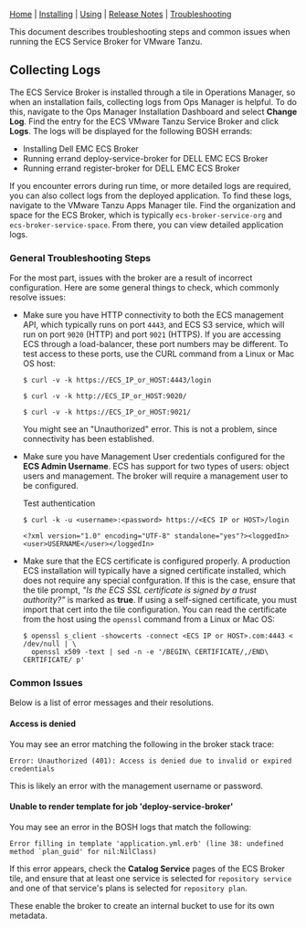 [Home](/docs/index.md) | [Installing](/docs/installing.md) | [Using](/docs/usage.md) | [Release Notes](/docs/release-notes.md) | [Troubleshooting](/docs/troubleshooting.md)

This document describes troubleshooting steps and common issues when running the ECS Service Broker for VMware Tanzu.


## <a id="collecting-logs"></a> Collecting Logs

The ECS Service Broker is installed through a tile in Operations Manager, so when an installation fails, collecting logs from Ops Manager is helpful. To do this, navigate to the Ops Manager Installation Dashboard and select **Change Log**.
Find the entry for the ECS VMware Tanzu Service Broker and click
**Logs**. The logs will be displayed for the following BOSH errands:

* Installing Dell EMC ECS Broker
* Running errand deploy-service-broker for DELL EMC ECS Broker
* Running errand register-broker for DELL EMC ECS Broker

If you encounter errors during run time, or more detailed logs are required,
you can also collect logs from the deployed application. To find these logs, navigate to the VMware Tanzu Apps Manager tile. Find the organization and space for the ECS Broker, which is typically `ecs-broker-service-org` and `ecs-broker-service-space`.
From there, you can view detailed application logs.


### <a id="general-steps"></a> General Troubleshooting Steps

For the most part, issues with the broker are a result of incorrect configuration.
Here are some general things to check, which commonly resolve issues:

* Make sure you have HTTP connectivity to both the ECS management API, which typically runs on port `4443`, and ECS S3 service, which will run on port `9020` (HTTP) and port `9021` (HTTPS). If you are accessing ECS through a load-balancer, these port numbers may be different.
To test access to these ports, use the CURL command from a Linux or Mac OS host:

  ```
  $ curl -v -k https://ECS_IP_or_HOST:4443/login

  $ curl -v -k http://ECS_IP_or_HOST:9020/

  $ curl -v -k https://ECS_IP_or_HOST:9021/
  ```

  You might see an "Unauthorized" error. This is not a problem, since connectivity has been established.

* Make sure you have Management User credentials configured for the **ECS Admin Username**.
ECS has support for two types of users: object users and management. The broker will require a management user to be configured.

  Test authentication

  ```
  $ curl -k -u <username>:<password> https://<ECS IP or HOST>/login

  <?xml version="1.0" encoding="UTF-8" standalone="yes"?><loggedIn><user>USERNAME</user></loggedIn>
  ```

* Make sure that the ECS certificate is configured properly.
A production ECS installation will typically have a signed certificate
installed, which does not require any special confguration. If this is the case,
ensure that the tile prompt, _"Is the ECS SSL certificate is signed by a trust
authority?"_ is marked as **true**.
If using a self-signed certificate, you must import that cert into the tile
configuration. You can read the certificate from the host using the `openssl` command from a Linux or Mac OS:

  ```
  $ openssl s_client -showcerts -connect <ECS IP or HOST>.com:4443 < /dev/null | \
    openssl x509 -text | sed -n -e '/BEGIN\ CERTIFICATE/,/END\ CERTIFICATE/ p'
  ```

### <a id="common-issues"></a> Common Issues

Below is a list of error messages and their resolutions.

#### Access is denied

You may see an error matching the following in the broker stack trace:

```
Error: Unauthorized (401): Access is denied due to invalid or expired credentials
```

This is likely an error with the management username or password.

#### Unable to render template for job 'deploy-service-broker'

You may see an error in the BOSH logs that match the following:

```
Error filling in template 'application.yml.erb' (line 38: undefined method `plan_guid' for nil:NilClass)
```

If this error appears, check the **Catalog Service** pages of the ECS Broker tile,
and ensure that at least one service is selected for `repository service`
and one of that service's plans is selected for `repository plan`.

These enable the broker to create an internal bucket to use for
its own metadata.
